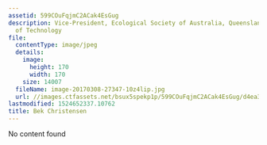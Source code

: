 ```yaml
---
assetid: 599COuFqjmC2ACak4EsGug
description: Vice-President, Ecological Society of Australia, Queensland University
  of Technology
file:
  contentType: image/jpeg
  details:
    image:
      height: 170
      width: 170
    size: 14007
  fileName: image-20170308-27347-10z4lip.jpg
  url: //images.ctfassets.net/bsux5spekp1p/599COuFqjmC2ACak4EsGug/d4ea396371728afede1b9598009357cf/image-20170308-27347-10z4lip.jpg
lastmodified: 1524652337.10762
title: Bek Christensen
---
```

No content found